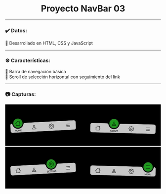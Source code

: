 <div id="titulo" align="center">
    <h1>Proyecto NavBar 03</h1>
</div>

---

<div id="datos">
    <h3>✔️ Datos:</h3>
    <p>
	🔹 Desarrollado en HTML, CSS y JavaScript <br>
    </p>
</div>

---

<div id="caracteristicas">
    <h3>⚙️ Características:</h3>
    <p>
        🔸 Barra de navegación básica <br>
        🔸 Scroll de selección horizontal con seguimiento del link<br>
    </p>
</div>

---

<div id="capturas" align="center">
    <h3 align="left"> 📷 Capturas:</h3>
    <img src="https://github.com/elchino8779/ImagenesGitHub/blob/main/ShotsImages/NavBar-03/img01.png?raw=true" alt="Cap1" width="800">
    <br>
    <img src="https://github.com/elchino8779/ImagenesGitHub/blob/main/ShotsImages/NavBar-03/img02.png?raw=true" alt="Cap2" width="800">
</div>
